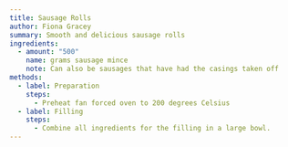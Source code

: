 ```yaml
---
title: Sausage Rolls
author: Fiona Gracey
summary: Smooth and delicious sausage rolls
ingredients:
  - amount: "500"
    name: grams sausage mince
    note: Can also be sausages that have had the casings taken off
methods:
  - label: Preparation
    steps:
      - Preheat fan forced oven to 200 degrees Celsius
  - label: Filling
    steps:
      - Combine all ingredients for the filling in a large bowl.
---
```

